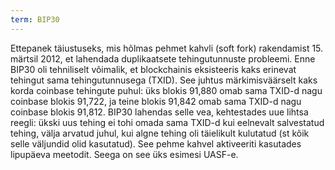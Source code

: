 ```yaml
---
term: BIP30
---
```


Ettepanek täiustuseks, mis hõlmas pehmet kahvli (soft fork) rakendamist 15. märtsil 2012, et lahendada duplikaatsete tehingutunnuste probleemi. Enne BIP30 oli tehniliselt võimalik, et blockchainis eksisteeris kaks erinevat tehingut sama tehingutunnusega (TXID). See juhtus märkimisväärselt kaks korda coinbase tehingute puhul: üks blokis 91,880 omab sama TXID-d nagu coinbase blokis 91,722, ja teine blokis 91,842 omab sama TXID-d nagu coinbase blokis 91,812. BIP30 lahendas selle vea, kehtestades uue lihtsa reegli: ükski uus tehing ei tohi omada sama TXID-d kui eelnevalt salvestatud tehing, välja arvatud juhul, kui algne tehing oli täielikult kulutatud (st kõik selle väljundid olid kasutatud). See pehme kahvel aktiveeriti kasutades lipupäeva meetodit. Seega on see üks esimesi UASF-e.